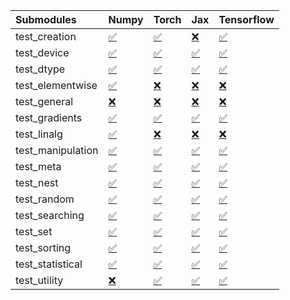 | Submodules        | Numpy                                                                                                                           | Torch                                                                                                                           | Jax                                                                                                                             | Tensorflow                                                                                                                      |
|:------------------|:--------------------------------------------------------------------------------------------------------------------------------|:--------------------------------------------------------------------------------------------------------------------------------|:--------------------------------------------------------------------------------------------------------------------------------|:--------------------------------------------------------------------------------------------------------------------------------|
| test_creation     | <a href="https://github.com/unifyai/ivy/runs/8171397839?check_suite_focus=true" rel="noopener noreferrer" target="_blank">✅</a> | <a href="https://github.com/unifyai/ivy/runs/8171398223?check_suite_focus=true" rel="noopener noreferrer" target="_blank">✅</a> | <a href="https://github.com/unifyai/ivy/runs/8171398712?check_suite_focus=true" rel="noopener noreferrer" target="_blank">❌</a> | <a href="https://github.com/unifyai/ivy/runs/8171399332?check_suite_focus=true" rel="noopener noreferrer" target="_blank">✅</a> |
| test_device       | <a href="https://github.com/unifyai/ivy/runs/8171397872?check_suite_focus=true" rel="noopener noreferrer" target="_blank">✅</a> | <a href="https://github.com/unifyai/ivy/runs/8171398235?check_suite_focus=true" rel="noopener noreferrer" target="_blank">✅</a> | <a href="https://github.com/unifyai/ivy/runs/8171398745?check_suite_focus=true" rel="noopener noreferrer" target="_blank">✅</a> | <a href="https://github.com/unifyai/ivy/runs/8171399356?check_suite_focus=true" rel="noopener noreferrer" target="_blank">✅</a> |
| test_dtype        | <a href="https://github.com/unifyai/ivy/runs/8171397902?check_suite_focus=true" rel="noopener noreferrer" target="_blank">✅</a> | <a href="https://github.com/unifyai/ivy/runs/8171398263?check_suite_focus=true" rel="noopener noreferrer" target="_blank">✅</a> | <a href="https://github.com/unifyai/ivy/runs/8171398780?check_suite_focus=true" rel="noopener noreferrer" target="_blank">✅</a> | <a href="https://github.com/unifyai/ivy/runs/8171399389?check_suite_focus=true" rel="noopener noreferrer" target="_blank">✅</a> |
| test_elementwise  | <a href="https://github.com/unifyai/ivy/runs/8171397953?check_suite_focus=true" rel="noopener noreferrer" target="_blank">✅</a> | <a href="https://github.com/unifyai/ivy/runs/8171398276?check_suite_focus=true" rel="noopener noreferrer" target="_blank">❌</a> | <a href="https://github.com/unifyai/ivy/runs/8171398821?check_suite_focus=true" rel="noopener noreferrer" target="_blank">❌</a> | <a href="https://github.com/unifyai/ivy/runs/8171399420?check_suite_focus=true" rel="noopener noreferrer" target="_blank">❌</a> |
| test_general      | <a href="https://github.com/unifyai/ivy/runs/8171397985?check_suite_focus=true" rel="noopener noreferrer" target="_blank">❌</a> | <a href="https://github.com/unifyai/ivy/runs/8171398295?check_suite_focus=true" rel="noopener noreferrer" target="_blank">❌</a> | <a href="https://github.com/unifyai/ivy/runs/8171398867?check_suite_focus=true" rel="noopener noreferrer" target="_blank">❌</a> | <a href="https://github.com/unifyai/ivy/runs/8171399455?check_suite_focus=true" rel="noopener noreferrer" target="_blank">❌</a> |
| test_gradients    | <a href="https://github.com/unifyai/ivy/runs/8171398033?check_suite_focus=true" rel="noopener noreferrer" target="_blank">✅</a> | <a href="https://github.com/unifyai/ivy/runs/8171398313?check_suite_focus=true" rel="noopener noreferrer" target="_blank">✅</a> | <a href="https://github.com/unifyai/ivy/runs/8171398907?check_suite_focus=true" rel="noopener noreferrer" target="_blank">✅</a> | <a href="https://github.com/unifyai/ivy/runs/8171399486?check_suite_focus=true" rel="noopener noreferrer" target="_blank">✅</a> |
| test_linalg       | <a href="https://github.com/unifyai/ivy/runs/8171398060?check_suite_focus=true" rel="noopener noreferrer" target="_blank">✅</a> | <a href="https://github.com/unifyai/ivy/runs/8171398338?check_suite_focus=true" rel="noopener noreferrer" target="_blank">❌</a> | <a href="https://github.com/unifyai/ivy/runs/8171398967?check_suite_focus=true" rel="noopener noreferrer" target="_blank">❌</a> | <a href="https://github.com/unifyai/ivy/runs/8171399515?check_suite_focus=true" rel="noopener noreferrer" target="_blank">❌</a> |
| test_manipulation | <a href="https://github.com/unifyai/ivy/runs/8171398087?check_suite_focus=true" rel="noopener noreferrer" target="_blank">✅</a> | <a href="https://github.com/unifyai/ivy/runs/8171398376?check_suite_focus=true" rel="noopener noreferrer" target="_blank">✅</a> | <a href="https://github.com/unifyai/ivy/runs/8171399012?check_suite_focus=true" rel="noopener noreferrer" target="_blank">✅</a> | <a href="https://github.com/unifyai/ivy/runs/8171399541?check_suite_focus=true" rel="noopener noreferrer" target="_blank">✅</a> |
| test_meta         | <a href="https://github.com/unifyai/ivy/runs/8171398108?check_suite_focus=true" rel="noopener noreferrer" target="_blank">✅</a> | <a href="https://github.com/unifyai/ivy/runs/8171398421?check_suite_focus=true" rel="noopener noreferrer" target="_blank">✅</a> | <a href="https://github.com/unifyai/ivy/runs/8171399056?check_suite_focus=true" rel="noopener noreferrer" target="_blank">✅</a> | <a href="https://github.com/unifyai/ivy/runs/8171399560?check_suite_focus=true" rel="noopener noreferrer" target="_blank">✅</a> |
| test_nest         | <a href="https://github.com/unifyai/ivy/runs/8171398138?check_suite_focus=true" rel="noopener noreferrer" target="_blank">✅</a> | <a href="https://github.com/unifyai/ivy/runs/8171398460?check_suite_focus=true" rel="noopener noreferrer" target="_blank">✅</a> | <a href="https://github.com/unifyai/ivy/runs/8171399089?check_suite_focus=true" rel="noopener noreferrer" target="_blank">✅</a> | <a href="https://github.com/unifyai/ivy/runs/8171399583?check_suite_focus=true" rel="noopener noreferrer" target="_blank">✅</a> |
| test_random       | <a href="https://github.com/unifyai/ivy/runs/8171398155?check_suite_focus=true" rel="noopener noreferrer" target="_blank">✅</a> | <a href="https://github.com/unifyai/ivy/runs/8171398503?check_suite_focus=true" rel="noopener noreferrer" target="_blank">✅</a> | <a href="https://github.com/unifyai/ivy/runs/8171399126?check_suite_focus=true" rel="noopener noreferrer" target="_blank">✅</a> | <a href="https://github.com/unifyai/ivy/runs/8171399606?check_suite_focus=true" rel="noopener noreferrer" target="_blank">✅</a> |
| test_searching    | <a href="https://github.com/unifyai/ivy/runs/8171398168?check_suite_focus=true" rel="noopener noreferrer" target="_blank">✅</a> | <a href="https://github.com/unifyai/ivy/runs/8171398534?check_suite_focus=true" rel="noopener noreferrer" target="_blank">✅</a> | <a href="https://github.com/unifyai/ivy/runs/8171399155?check_suite_focus=true" rel="noopener noreferrer" target="_blank">✅</a> | <a href="https://github.com/unifyai/ivy/runs/8171399631?check_suite_focus=true" rel="noopener noreferrer" target="_blank">✅</a> |
| test_set          | <a href="https://github.com/unifyai/ivy/runs/8171398180?check_suite_focus=true" rel="noopener noreferrer" target="_blank">✅</a> | <a href="https://github.com/unifyai/ivy/runs/8171398566?check_suite_focus=true" rel="noopener noreferrer" target="_blank">✅</a> | <a href="https://github.com/unifyai/ivy/runs/8171399181?check_suite_focus=true" rel="noopener noreferrer" target="_blank">✅</a> | <a href="https://github.com/unifyai/ivy/runs/8171399660?check_suite_focus=true" rel="noopener noreferrer" target="_blank">✅</a> |
| test_sorting      | <a href="https://github.com/unifyai/ivy/runs/8171398192?check_suite_focus=true" rel="noopener noreferrer" target="_blank">✅</a> | <a href="https://github.com/unifyai/ivy/runs/8171398595?check_suite_focus=true" rel="noopener noreferrer" target="_blank">✅</a> | <a href="https://github.com/unifyai/ivy/runs/8171399209?check_suite_focus=true" rel="noopener noreferrer" target="_blank">✅</a> | <a href="https://github.com/unifyai/ivy/runs/8171399678?check_suite_focus=true" rel="noopener noreferrer" target="_blank">✅</a> |
| test_statistical  | <a href="https://github.com/unifyai/ivy/runs/8171398202?check_suite_focus=true" rel="noopener noreferrer" target="_blank">✅</a> | <a href="https://github.com/unifyai/ivy/runs/8171398623?check_suite_focus=true" rel="noopener noreferrer" target="_blank">✅</a> | <a href="https://github.com/unifyai/ivy/runs/8171399260?check_suite_focus=true" rel="noopener noreferrer" target="_blank">✅</a> | <a href="https://github.com/unifyai/ivy/runs/8171399710?check_suite_focus=true" rel="noopener noreferrer" target="_blank">✅</a> |
| test_utility      | <a href="https://github.com/unifyai/ivy/runs/8171398212?check_suite_focus=true" rel="noopener noreferrer" target="_blank">❌</a> | <a href="https://github.com/unifyai/ivy/runs/8171398655?check_suite_focus=true" rel="noopener noreferrer" target="_blank">✅</a> | <a href="https://github.com/unifyai/ivy/runs/8171399294?check_suite_focus=true" rel="noopener noreferrer" target="_blank">✅</a> | <a href="https://github.com/unifyai/ivy/runs/8171399727?check_suite_focus=true" rel="noopener noreferrer" target="_blank">✅</a> |